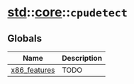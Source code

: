 # [std](./../../std.md)::[core](./../core.md)::`cpudetect`
## Globals
|Name|Description|
|----|-----------|
|[x86_features](#todo)|TODO|
